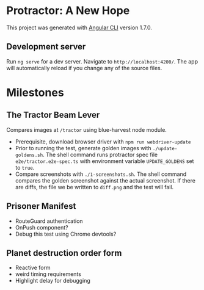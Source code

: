 # Protractor: A New Hope

This project was generated with [Angular CLI](https://github.com/angular/angular-cli) version 1.7.0.

## Development server

Run `ng serve` for a dev server. Navigate to `http://localhost:4200/`. The app will automatically reload if you change any of the source files.

# Milestones

## The Tractor Beam Lever

Compares images at `/tractor` using blue-harvest node module.

- Prerequisite, download browser driver with `npm run webdriver-update` 
- Prior to running the test, generate golden images with `./update-goldens.sh`. The shell command runs protractor spec file `e2e/tractor.e2e-spec.ts` with environment variable `UPDATE_GOLDENS` set to `true`.
- Compare screenshots with `./1-screenshots.sh`. The shell command compares the golden screenshot against the actual screenshot. If there are diffs, the file we be written to `diff.png` and the test will fail.

## Prisoner Manifest

- RouteGuard authentication
- OnPush component?
- Debug this test using Chrome devtools?

## Planet destruction order form

- Reactive form
- weird timing requirements
- Highlight delay for debugging
